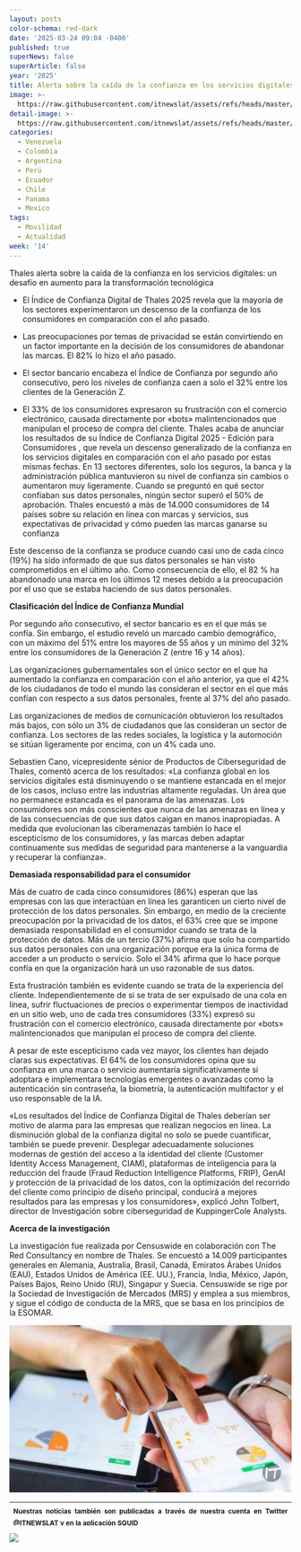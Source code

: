 ```yaml
---
layout: posts
color-schema: red-dark
date: '2025-03-24 09:04 -0400'
published: true
superNews: false
superArticle: false
year: '2025'
title: Alerta sobre la caída de la confianza en los servicios digitales
image: >-
  https://raw.githubusercontent.com/itnewslat/assets/refs/heads/master/img/540x320/Uso-de-Aplicaciones-p.jpg
detail-image: >-
  https://raw.githubusercontent.com/itnewslat/assets/refs/heads/master/img/1024x680/Uso-de-Aplicaciones-g.jpg
categories:
  - Venezuela
  - Colombia
  - Argentina
  - Perú
  - Ecuador
  - Chile
  - Panama
  - Mexico
tags:
  - Movilidad
  - Actualidad
week: '14'
---
```

Thales alerta sobre la caída de la confianza en los servicios digitales: un desafío en aumento para la transformación tecnológica

- El Índice de Confianza Digital de Thales 2025 revela que la mayoría de los sectores experimentaron un descenso de la confianza de los consumidores en comparación con el año pasado.

- Las preocupaciones por temas de privacidad se están convirtiendo en un factor importante en la decisión de los consumidores de abandonar las marcas. El 82% lo hizo el año pasado.

- El sector bancario encabeza el Índice de Confianza por segundo año consecutivo, pero los niveles de confianza caen a solo el 32% entre los clientes de la Generación Z.

- El 33% de los consumidores expresaron su frustración con el comercio electrónico, causada directamente por «bots» malintencionados que manipulan el proceso de compra del cliente. Thales acaba de anunciar los resultados de su Índice de Confianza Digital 2025 - Edición para Consumidores , que revela un descenso generalizado de la confianza en los servicios digitales en comparación con el año pasado por estas mismas fechas. En 13 sectores diferentes, solo los seguros, la banca y la administración pública mantuvieron su nivel de confianza sin cambios o aumentaron muy ligeramente. Cuando se preguntó en qué sector confiaban sus datos personales, ningún sector superó el 50% de aprobación. Thales encuestó a más de 14.000 consumidores de 14 países sobre su relación en línea con marcas y servicios, sus expectativas de privacidad y cómo pueden las marcas ganarse su confianza

Este descenso de la confianza se produce cuando casi uno de cada cinco (19%) ha sido informado de que sus datos personales se han visto comprometidos en el último año. Como consecuencia de ello, el 82 % ha abandonado una marca en los últimos 12 meses debido a la preocupación por el uso que se estaba haciendo de sus datos personales.

**Clasificación del Índice de Confianza Mundial**

Por segundo año consecutivo, el sector bancario es en el que más se confía. Sin embargo, el estudio reveló un marcado cambio demográfico, con un máximo del 51% entre los mayores de 55 años y un mínimo del 32% entre los consumidores de la Generación Z (entre 16 y 14 años).

Las organizaciones gubernamentales son el único sector en el que ha aumentado la confianza en comparación con el año anterior, ya que el 42% de los ciudadanos de todo el mundo las consideran el sector en el que más confían con respecto a sus datos personales, frente al 37% del año pasado.

Las organizaciones de medios de comunicación obtuvieron los resultados más bajos, con sólo un 3% de ciudadanos que las consideran un sector de confianza. Los sectores de las redes sociales, la logística y la automoción se sitúan ligeramente por encima, con un 4% cada uno.

Sebastien Cano, vicepresidente sénior de Productos de Ciberseguridad de Thales, comentó acerca de los resultados: «La confianza global en los servicios digitales está disminuyendo o se mantiene estancada en el mejor de los casos, incluso entre las industrias altamente reguladas. Un área que no permanece estancada es el panorama de las amenazas. Los consumidores son más conscientes que nunca de las amenazas en línea y de las consecuencias de que sus datos caigan en manos inapropiadas. A medida que evolucionan las ciberamenazas también lo hace el escepticismo de los consumidores, y las marcas deben adaptar continuamente sus medidas de seguridad para mantenerse a la vanguardia y recuperar la confianza».

**Demasiada responsabilidad para el consumidor**

Más de cuatro de cada cinco consumidores (86%) esperan que las empresas con las que interactúan en línea les garanticen un cierto nivel de protección de los datos personales. Sin embargo, en medio de la creciente preocupación por la privacidad de los datos, el 63% cree que se impone demasiada responsabilidad en el consumidor cuando se trata de la protección de datos. Más de un tercio (37%) afirma que solo ha compartido sus datos personales con una organización porque era la única forma de acceder a un producto o servicio. Solo el 34% afirma que lo hace porque confía en que la organización hará un uso razonable de sus datos.

Esta frustración también es evidente cuando se trata de la experiencia del cliente. Independientemente de si se trata de ser expulsado de una cola en línea, sufrir fluctuaciones de precios o experimentar tiempos de inactividad en un sitio web, uno de cada tres consumidores (33%) expresó su frustración con el comercio electrónico, causada directamente por «bots» malintencionados que manipulan el proceso de compra del cliente.

A pesar de este escepticismo cada vez mayor, los clientes han dejado claras sus expectativas. El 64% de los consumidores opina que su confianza en una marca o servicio aumentaría significativamente si adoptara e implementara tecnologías emergentes o avanzadas como la autenticación sin contraseña, la biometría, la autenticación multifactor y el uso responsable de la IA.

«Los resultados del Índice de Confianza Digital de Thales deberían ser motivo de alarma para las empresas que realizan negocios en línea. La disminución global de la confianza digital no solo se puede cuantificar, también se puede prevenir. Desplegar adecuadamente soluciones modernas de gestión del acceso a la identidad del cliente (Customer Identity Access Management, CIAM), plataformas de inteligencia para la reducción del fraude (Fraud Reduction Intelligence Platforms, FRIP), GenAI y protección de la privacidad de los datos, con la optimización del recorrido del cliente como principio de diseño principal, conducirá a mejores resultados para las empresas y los consumidores», explicó John Tolbert, director de Investigación sobre ciberseguridad de KuppingerCole Analysts.

**Acerca de la investigación**

La investigación fue realizada por Censuswide en colaboración con The Red Consultancy en nombre de Thales. Se encuestó a 14.009 participantes generales en Alemania, Australia, Brasil, Canadá, Emiratos Árabes Unidos (EAU), Estados Unidos de América (EE. UU.), Francia, India, México, Japón, Países Bajos, Reino Unido (RU), Singapur y Suecia. Censuswide se rige por la Sociedad de Investigación de Mercados (MRS) y emplea a sus miembros, y sigue el código de conducta de la MRS, que se basa en los principios de la ESOMAR.

![](https://raw.githubusercontent.com/itnewslat/assets/refs/heads/master/img/540x320/Uso-de-Aplicaciones-p.jpg)

<table style="height: 42px;" width="569">
<tbody>
<tr>
<td style="text-align: justify;"><sub><strong>Nuestras noticias también son publicadas a través de nuestra cuenta en Twitter <a href="https://twitter.com/itnewslat?lang=es">@ITNEWSLAT</a> y en la aplicación <a href="https://squidapp.co/en/">SQUID</a></strong></sub></td>
</tr>
</tbody>
</table>

<img src="https://tracker.metricool.com/c3po.jpg?hash=56f88a41e39ab42c063cc51676587a04"/>